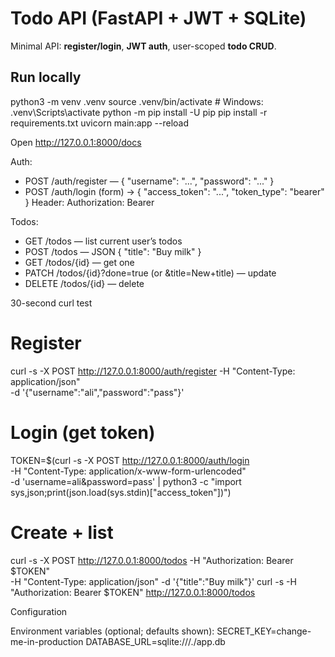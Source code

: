 # Todo API (FastAPI + JWT + SQLite)

Minimal API: **register/login**, **JWT auth**, user-scoped **todo CRUD**.

## Run locally

python3 -m venv .venv
source .venv/bin/activate        # Windows: .venv\Scripts\activate
python -m pip install -U pip
pip install -r requirements.txt
uvicorn main:app --reload

Open http://127.0.0.1:8000/docs

Auth:
- POST /auth/register — { "username": "...", "password": "..." }
- POST /auth/login (form) → { "access_token": "...", "token_type": "bearer" }
Header: Authorization: Bearer <token>

Todos:
- GET /todos — list current user’s todos
- POST /todos — JSON { "title": "Buy milk" }
- GET /todos/{id} — get one
- PATCH /todos/{id}?done=true (or &title=New+title) — update
- DELETE /todos/{id} — delete


30-second curl test
# Register
curl -s -X POST http://127.0.0.1:8000/auth/register -H "Content-Type: application/json" \
 -d '{"username":"ali","password":"pass"}'

# Login (get token)
TOKEN=$(curl -s -X POST http://127.0.0.1:8000/auth/login \
 -H "Content-Type: application/x-www-form-urlencoded" \
 -d 'username=ali&password=pass' | python3 -c "import sys,json;print(json.load(sys.stdin)["access_token"])")

# Create + list
curl -s -X POST http://127.0.0.1:8000/todos -H "Authorization: Bearer $TOKEN" \
 -H "Content-Type: application/json" -d '{"title":"Buy milk"}'
curl -s -H "Authorization: Bearer $TOKEN" http://127.0.0.1:8000/todos


Configuration

Environment variables (optional; defaults shown):
SECRET_KEY=change-me-in-production
DATABASE_URL=sqlite:///./app.db
